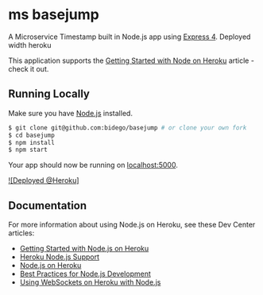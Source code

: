 # ms basejump

A Microservice Timestamp built in Node.js app using [Express 4](http://expressjs.com/).
Deployed width heroku

This application supports the [Getting Started with Node on Heroku](https://devcenter.heroku.com/articles/getting-started-with-nodejs) article - check it out.

## Running Locally

Make sure you have [Node.js](http://nodejs.org/) installed.

```sh
$ git clone git@github.com:bidego/basejump # or clone your own fork
$ cd basejump
$ npm install
$ npm start
```

Your app should now be running on [localhost:5000](http://localhost:5000/).

[![Deployed @Heroku]](https://bidego-basejump.herokuapp.com/)

## Documentation

For more information about using Node.js on Heroku, see these Dev Center articles:

- [Getting Started with Node.js on Heroku](https://devcenter.heroku.com/articles/getting-started-with-nodejs)
- [Heroku Node.js Support](https://devcenter.heroku.com/articles/nodejs-support)
- [Node.js on Heroku](https://devcenter.heroku.com/categories/nodejs)
- [Best Practices for Node.js Development](https://devcenter.heroku.com/articles/node-best-practices)
- [Using WebSockets on Heroku with Node.js](https://devcenter.heroku.com/articles/node-websockets)
